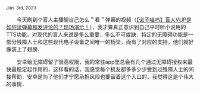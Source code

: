 <sup>Jan. 3rd, 2023</sup>

　　今天刷到个盲人主播聊自己怎么＂看＂弹幕的视频（[【诺子喵呜】盲人VUP是如何读弹幕和发评论的？现场演示！](https://www.bilibili.com/video/BV1eD4y1j7ko)），我才算真正意识到自己平时听小说用的TTS功能，对现代的盲人来说是多么重要，多么不可或缺．特定的无障碍功能是一部分残障人士和这些现代电子设备之间唯一的桥梁，而有了对应的支持，他们就好像装上了翅膀．

　　安卓给无障碍留了很高权限，我的常驻app里总会有几个通过无障碍授权来最快最稳定起作用的，这样看的话，我感觉每个机友都多多少少受到过残障人士的间接帮助．安卓是为了他们才宁愿承担风险也要留着这个入口的，我觉得这是个伟大的事情．
